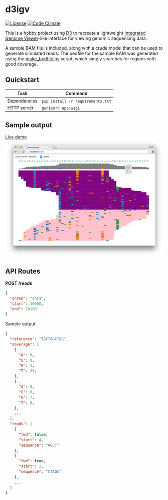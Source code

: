 # d3igv

[![License](https://img.shields.io/badge/license-MIT-blue.svg)]()
[![Code Climate](https://codeclimate.com/github/dbjohnson/d3igv/badges/gpa.svg)](https://codeclimate.com/github/dbjohnson/d3igv)

This is a hobby project using [D3](https://d3js.org/) to recreate a lightweight [Integrated Genome Viewer](https://www.broadinstitute.org/igv/)-like interface for viewing genomic sequencing data.

A sample BAM file is included, along with a crude model that can be used to generate simulated reads.  The bedfile for the sample BAM was generated using the [make_bedfile.py](scripts/make_bedfile.py) script, which simply searches for regions with good coverage.


## Quickstart

Task|Command
----|-------
Dependencies| `pip install -r requirements.txt`
HTTP server| `gunicorn app:wsgi`


## Sample output
[Live demo](https://dbjohnson.github.io/d3igv)
![](resources/sample.png)

  
## API Routes
**POST /reads**

```json
{
  "chrom": "chr1",
  "start": 10000,
  "end": 10100
}
```

Sample output

```json
{
  "reference": "TGCTAGCTGG",
  "coverage": [
    {
      "A": 0,
      "C": 0,
      "G": 1,
      "T": 13,
    },
    {
      "A": 0,
      "C": 0,
      "G": 7,
      "T": 0,
    },
    ...
  ],
  "reads": [
    {
      "fwd": false,
      "start": 4,
      "sequence": "AGCT"
    },
    {
      "fwd": true,
      "start": 2,
      "sequence": "CTAGC"
    },
    ...
  ]
}
```


